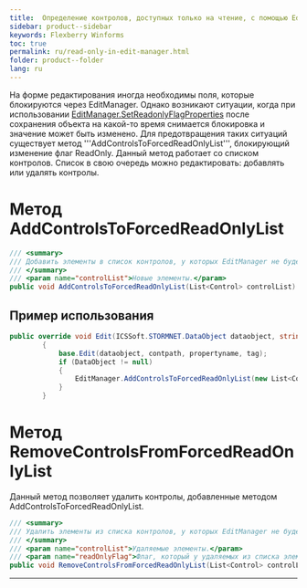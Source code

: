 ```yaml
---
title:  Определение контролов, доступных только на чтение, с помощью EditManager
sidebar: product--sidebar
keywords: Flexberry Winforms
toc: true
permalink: ru/read-only-in-edit-manager.html
folder: product--folder
lang: ru
---
```


На форме редактирования иногда необходимы поля, которые блокируются через EditManager. Однако возникают ситуации, когда при использовании [EditManager.SetReadonlyFlagProperties](edit-manager-set-readonly-flag-properties.html) после сохранения объекта на какой-то время снимается блокировка и значение может быть изменено. Для предотвращения таких ситуаций существует метод '''AddControlsToForcedReadOnlyList''', блокирующий изменение флаг ReadOnly. Данный метод работает со списком контролов. Список в свою очередь можно редактировать: добавлять или удалять контролы.

# Метод AddControlsToForcedReadOnlyList

```cs
/// <summary>
/// Добавить элементы в список контролов, у которых EditManager не будет менять флаг ReadOnly.
/// </summary>
/// <param name="controlList">Новые элементы.</param>
public void AddControlsToForcedReadOnlyList(List<Control> controlList)
```
## Пример использования
```cs 
public override void Edit(ICSSoft.STORMNET.DataObject dataobject, string contpath, string propertyname, object tag)
        {
            base.Edit(dataobject, contpath, propertyname, tag);
            if (DataObject != null)
            {
                EditManager.AddControlsToForcedReadOnlyList(new List<Control>() { ctrlФИО });
            }
        }
```

# Метод RemoveControlsFromForcedReadOnlyList
Данный метод позволяет удалить контролы, добавленные методом AddControlsToForcedReadOnlyList.
```cs 
/// <summary>
/// Удалить элементы из списка контролов, у которых EditManager не будет менять флаг ReadOnly.
/// </summary>
/// <param name="controlList">Удаляемые элементы.</param>
/// <param name="readOnlyFlag">Флаг, который у удаляемых из списка элементов нужно проставить в свойство ReadOnly.</param>
public void RemoveControlsFromForcedReadOnlyList(List<Control> controlList, bool readOnlyFlag = false)
```

----